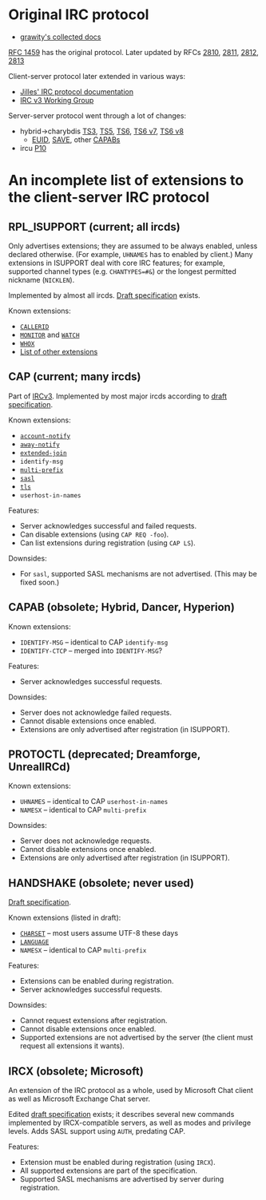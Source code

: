 # Original IRC protocol

 * [grawity's collected docs](https://github.com/grawity/irc-docs)

[RFC 1459](http://tools.ietf.org/html/rfc1459) has the original protocol. Later updated by RFCs [2810](http://tools.ietf.org/html/rfc2810), [2811](http://tools.ietf.org/html/rfc2811), [2812](http://tools.ietf.org/html/rfc2812), [2813](http://tools.ietf.org/html/rfc2813)

Client-server protocol later extended in various ways:

 * [Jilles' IRC protocol documentation](http://www.stack.nl/~jilles/cgi-bin/hgwebdir.cgi/irc-documentation-jilles/)
 * [IRC v3 Working Group](http://ircv3.atheme.org/)

Server-server protocol went through a lot of changes:

 * hybrid→charybdis [TS3](https://github.com/grawity/irc-docs/blob/master/server/ts3.txt), [TS5](https://github.com/grawity/irc-docs/blob/master/server/ts5.txt), [TS6](https://github.com/grawity/irc-docs/blob/master/server/ts6.txt), [TS6 v7](https://github.com/grawity/irc-docs/blob/master/server/ts6v7.txt), [TS6 v8](https://github.com/grawity/irc-docs/blob/master/server/ts6v8.txt)
     * [EUID](https://github.com/grawity/irc-docs/blob/master/server/ts6-euid.txt), [SAVE](https://github.com/grawity/irc-docs/blob/master/server/ts-collision-fnc.txt), other [CAPABs](https://github.com/grawity/irc-docs/blob/master/server/capab.txt)
 * ircu [P10](http://web.mit.edu/klmitch/Sipb/devel/src/ircu2.10.11/doc/p10.html)

# An incomplete list of extensions to the client-server IRC protocol

## RPL_ISUPPORT (current; all ircds)

Only advertises extensions; they are assumed to be always enabled, unless declared otherwise. (For example, `UHNAMES` has to enabled by client.) Many extensions in ISUPPORT deal with core IRC features; for example, supported channel types (e.g. `CHANTYPES=#&`) or the longest permitted nickname (`NICKLEN`).

Implemented by almost all ircds. [Draft specification](http://www.irc.org/tech_docs/draft-brocklesby-irc-isupport-03.txt) exists.

Known extensions:

 * [`CALLERID`](http://www.stack.nl/~jilles/cgi-bin/hgwebdir.cgi/irc-documentation-jilles/file/54870aec98e4/reference/modeg.txt)
 * [`MONITOR`](http://www.stack.nl/~jilles/cgi-bin/hgwebdir.cgi/irc-documentation-jilles/file/54870aec98e4/reference/monitor.txt) and [`WATCH`](http://www.stack.nl/~jilles/cgi-bin/hgwebdir.cgi/irc-documentation-jilles/file/54870aec98e4/reference/draft-meglio-irc-watch-00.txt)
 * [`WHOX`](http://hg.quakenet.org/snircd/file/37c9c7460603/doc/readme.who)
 * [List of other extensions](http://www.irc.org/tech_docs/005.html)

## CAP (current; many ircds)

Part of [IRCv3](http://ircv3.atheme.org/). Implemented by most major ircds according to [draft specification](http://ircv3.atheme.org/specification/capability-negotiation-3.1).

Known extensions:

 * [`account-notify`](http://ircv3.atheme.org/extensions/account-notify-3.1)
 * [`away-notify`](http://ircv3.atheme.org/extensions/away-notify-3.1)
 * [`extended-join`](http://ircv3.atheme.org/extensions/extended-join-3.1)
 * `identify-msg`
 * [`multi-prefix`](http://ircv3.atheme.org/extensions/multi-prefix-3.1)
 * [`sasl`](http://ircv3.atheme.org/extensions/sasl-3.1)
 * [`tls`](http://ircv3.atheme.org/extensions/tls-3.1)
 * `userhost-in-names`

Features:

 * Server acknowledges successful and failed requests.
 * Can disable extensions (using `CAP REQ -foo`).
 * Can list extensions during registration (using `CAP LS`).

Downsides:

 * For `sasl`, supported SASL mechanisms are not advertised. (This may be fixed soon.)

## CAPAB (obsolete; Hybrid, Dancer, Hyperion)

Known extensions:

 * `IDENTIFY-MSG` – identical to CAP `identify-msg`
 * `IDENTIFY-CTCP` – merged into `IDENTIFY-MSG`?

Features:

 * Server acknowledges successful requests.

Downsides:

 * Server does not acknowledge failed requests.
 * Cannot disable extensions once enabled.
 * Extensions are only advertised after registration (in ISUPPORT).

## PROTOCTL (deprecated; Dreamforge, UnrealIRCd)

Known extensions:

 * `UHNAMES` – identical to CAP `userhost-in-names`
 * `NAMESX` – identical to CAP `multi-prefix`

Downsides:

 * Server does not acknowledge requests.
 * Cannot disable extensions once enabled.
 * Extensions are only advertised after registration (in ISUPPORT).

## HANDSHAKE (obsolete; never used)

[Draft specification](http://www.stack.nl/~jilles/cgi-bin/hgwebdir.cgi/irc-documentation-jilles/file/tip/reference/draft-meglio-irc-handshake-00.txt).

Known extensions (listed in draft):

 * [`CHARSET`](http://www.stack.nl/~jilles/cgi-bin/hgwebdir.cgi/irc-documentation-jilles/file/tip/reference/draft-meglio-irc-handshake-00.txt#l287) – most users assume UTF-8 these days
 * [`LANGUAGE`](http://www.stack.nl/~jilles/cgi-bin/hgwebdir.cgi/irc-documentation-jilles/file/tip/reference/draft-meglio-irc-handshake-00.txt#l312)
 * `NAMESX` – identical to CAP `multi-prefix`

Features:

 * Extensions can be enabled during registration.
 * Server acknowledges successful requests.

Downsides:

 * Cannot request extensions after registration.
 * Cannot disable extensions once enabled.
 * Supported extensions are not advertised by the server (the client must request all extensions it wants).

## IRCX (obsolete; Microsoft)

An extension of the IRC protocol as a whole, used by Microsoft Chat client as well as Microsoft Exchange Chat server.

Edited [draft specification](http://static.ignition-project.com/ircxdraft/) exists; it describes several new commands implemented by IRCX-compatible servers, as well as modes and privilege levels. Adds SASL support using `AUTH`, predating CAP.

Features:

 * Extension must be enabled during registration (using `IRCX`).
 * All supported extensions are part of the specification.
 * Supported SASL mechanisms are advertised by server during registration.